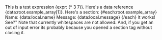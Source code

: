 This is a test expression {expr: (* 3 7)}.
Here's a data reference {data:root.example_array[1]}.
Here's a section:
{#each:root.example_array}
  Name: {data:local.name}
  Message: {data:local.message}
{/each}
It works! See?"
Note that currently whitespaces are not allowed. And, if you get an out of input error its probably because you opened a section tag without closing it.